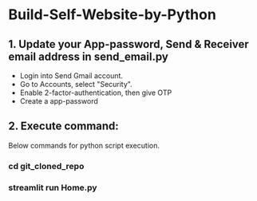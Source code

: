 # Build-Self-Website-by-Python

## 1. Update your App-password, Send & Receiver email address in send_email.py
* Login into Send Gmail account.
* Go to Accounts, select "Security".
* Enable 2-factor-authentication, then give OTP
* Create a app-password


## 2. Execute command:
Below commands for python script execution.
### cd git_cloned_repo
### streamlit run Home.py
